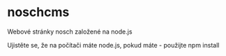 # noschcms
Webové stránky nosch založené na node.js

Ujistěte se, že na počítači máte node.js, pokud máte - použijte npm install